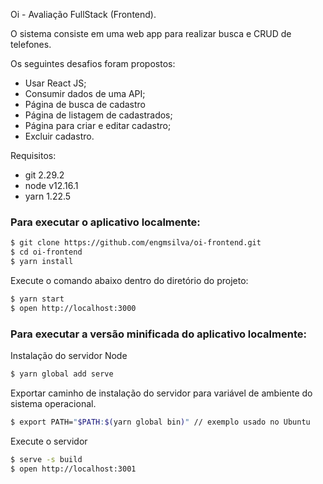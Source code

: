 Oi - Avaliação FullStack (Frontend).

O sistema consiste em uma web app para realizar busca e CRUD de telefones.

Os seguintes desafios foram propostos:

* Usar React JS;
* Consumir dados de uma API;
* Página de busca de cadastro
* Página de listagem de cadastrados;
* Página para criar e editar cadastro;
* Excluir cadastro.

Requisitos:
- git 2.29.2
- node v12.16.1
- yarn 1.22.5

### Para executar o aplicativo localmente:

```bash
$ git clone https://github.com/engmsilva/oi-frontend.git
$ cd oi-frontend
$ yarn install
```

Execute o comando abaixo dentro do diretório do projeto:

```bash
$ yarn start
$ open http://localhost:3000
```

### Para executar a versão minificada do aplicativo localmente:

Instalação do servidor Node

```bash
$ yarn global add serve
```
Exportar caminho de instalação do servidor para variável de ambiente do sistema operacional.

```bash
$ export PATH="$PATH:$(yarn global bin)" // exemplo usado no Ubuntu
```
Execute o servidor

```bash
$ serve -s build
$ open http://localhost:3001
```